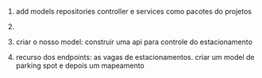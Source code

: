 1. add models repositories controller e services como pacotes do projetos
2. 
3. criar o nosso model: construir uma api para controle do estacionamento

4. recurso dos endpoints: as vagas de estacionamentos. criar um model de parking spot e depois um mapeamento
